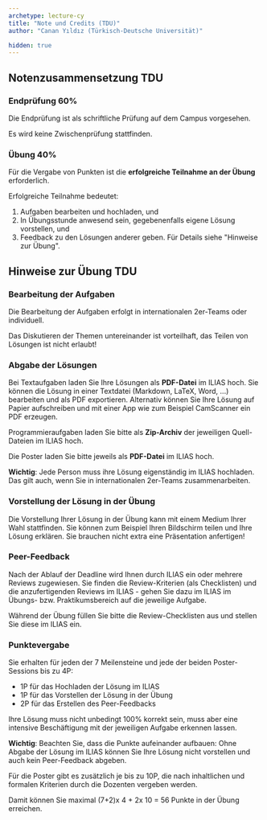 ```yaml
---
archetype: lecture-cy
title: "Note und Credits (TDU)"
author: "Canan Yıldız (Türkisch-Deutsche Universität)"

hidden: true
---
```



## Notenzusammensetzung TDU

<!--
| Prüfung         | Gewicht |
|:----------------|---------|
| Übung (UE)      | 40 %    |
| Endprüfung (EP) | 60 %    |
-->

### Endprüfung 60%

Die Endprüfung ist als schriftliche Prüfung auf dem Campus vorgesehen.

Es wird keine Zwischenprüfung stattfinden.

### Übung 40%

Für die Vergabe von Punkten ist die **erfolgreiche Teilnahme an der Übung** erforderlich.

Erfolgreiche Teilnahme bedeutet:

1.  Aufgaben bearbeiten und hochladen, und
2.  In Übungsstunde anwesend sein, gegebenenfalls eigene Lösung vorstellen, und
3.  Feedback zu den Lösungen anderer geben. Für Details siehe "Hinweise zur Übung".


## Hinweise zur Übung TDU

### Bearbeitung der Aufgaben

Die Bearbeitung der Aufgaben erfolgt in internationalen 2er-Teams oder individuell.

Das Diskutieren der Themen untereinander ist vorteilhaft, das Teilen von Lösungen ist nicht erlaubt!

### Abgabe der Lösungen

Bei Textaufgaben laden Sie Ihre Lösungen als **PDF-Datei** im ILIAS hoch. Sie
können die Lösung in einer Textdatei (Markdown, LaTeX, Word, ...) bearbeiten
und als PDF exportieren. Alternativ können Sie Ihre Lösung auf Papier
aufschreiben und mit einer App wie zum Beispiel CamScanner ein PDF erzeugen.

Programmieraufgaben laden Sie bitte als **Zip-Archiv** der jeweiligen
Quell-Dateien im ILIAS hoch.

Die Poster laden Sie bitte jeweils als **PDF-Datei** im ILIAS hoch.

**Wichtig**: Jede Person muss ihre Lösung eigenständig im ILIAS hochladen.
Das gilt auch, wenn Sie in internationalen 2er-Teams zusammenarbeiten.

### Vorstellung der Lösung in der Übung

Die Vorstellung Ihrer Lösung in der Übung kann mit einem Medium Ihrer Wahl
stattfinden. Sie können zum Beispiel Ihren Bildschirm teilen und Ihre Lösung
erklären. Sie brauchen nicht extra eine Präsentation anfertigen!

### Peer-Feedback

Nach der Ablauf der Deadline wird Ihnen durch ILIAS ein oder mehrere Reviews
zugewiesen. Sie finden die Review-Kriterien (als Checklisten) und die
anzufertigenden Reviews im ILIAS - gehen Sie dazu im ILIAS im Übungs- bzw.
Praktikumsbereich auf die jeweilige Aufgabe.

Während der Übung füllen Sie bitte die Review-Checklisten aus und stellen
Sie diese im ILIAS ein.

### Punktevergabe

Sie erhalten für jeden der 7 Meilensteine und jede der beiden Poster-Sessions
bis zu 4P:

-   1P für das Hochladen der Lösung im ILIAS
-   1P für das Vorstellen der Lösung in der Übung
-   2P für das Erstellen des Peer-Feedbacks

Ihre Lösung muss nicht unbedingt 100% korrekt sein, muss aber eine intensive
Beschäftigung mit der jeweiligen Aufgabe erkennen lassen.

**Wichtig**: Beachten Sie, dass die Punkte aufeinander aufbauen: Ohne Abgabe
der Lösung im ILIAS können Sie Ihre Lösung nicht vorstellen und auch kein
Peer-Feedback abgeben.

Für die Poster gibt es zusätzlich je bis zu 10P, die nach inhaltlichen und
formalen Kriterien durch die Dozenten vergeben werden.

Damit können Sie maximal (7+2)x 4 + 2x 10 = 56 Punkte in der Übung erreichen.
